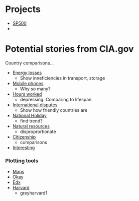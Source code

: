 
# Projects
- [SP500](https://www.kaggle.com/code/greyliedtke/sp500-industry-breakdown)
- 

# Potential stories from CIA.gov

Country comparisons...

- [Energy losses](https://www.cia.gov/the-world-factbook/field/electricity)
  - Show inneficiencies in transport, storage
- [Mobile phones](https://www.cia.gov/the-world-factbook/field/telephones-mobile-cellular)
  - Why so many?
- [Hours worked](https://ourworldindata.org/grapher/average-hours-worked-per-person-employed)
  - depressing. Comparing to lifespan
- [International disputes](https://www.cia.gov/the-world-factbook/field/disputes-international)
  - Show how friendly countries are
- [National Holiday](https://www.cia.gov/the-world-factbook/field/national-holiday)
  - find trend?
- [Natural resources](https://www.cia.gov/the-world-factbook/field/natural-resources)
  - disproprortionate
- [Citizenship](https://www.cia.gov/the-world-factbook/field/citizenship)
  - comparisons
- [Interesting](https://www.kaggle.com/code/athirags/car-price-prediction)

### Plotting tools

- [Maps](https://stackoverflow.com/questions/39742305/how-to-use-basemap-python-to-plot-us-with-50-states)
- [Okay](https://www.kaggle.com/datasets/rakkesharv/forbes-2000-global-companies)
- [Edx](https://www.edx.org/learn/machine-learning/harvard-university-fundamentals-of-tinyml)
- [Harvard](https://pll.harvard.edu/course/cs50s-introduction-artificial-intelligence-python?delta=0)
  - greyharvard1